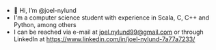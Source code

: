 - 👋 Hi, I’m @joel-nylund
- I'm a computer science student with experience in Scala, C, C++ and Python, among others
- I can be reached via e-mail at joel.nylund99@gmail.com or through LinkedIn at https://www.linkedin.com/in/joel-nylund-7a77a7233/
